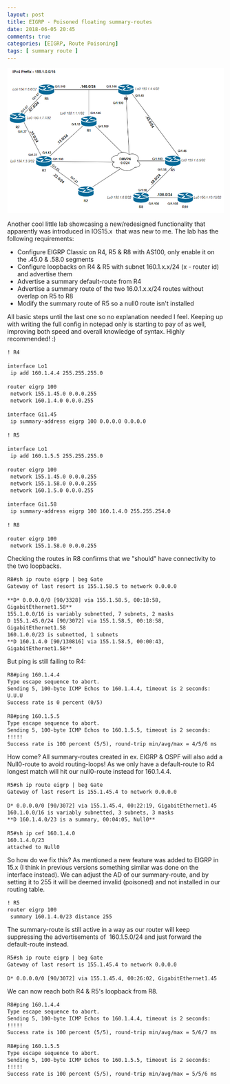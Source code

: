```yaml
---
layout: post
title: EIGRP - Poisoned floating summary-routes
date: 2018-06-05 20:45
comments: true
categories: [EIGRP, Route Poisoning]
tags: [ summary route ]
---
```

![](/assets/images/2018/05/full_topologydmvpn.png)

Another cool little lab showcasing a new/redesigned functionality that apparently was introduced in IOS15.x  that was new to me. The lab has the following requirements:

*   Configure EIGRP Classic on R4, R5 & R8 with AS100, only enable it on the .45.0 & .58.0 segments
*   Configure loopbacks on R4 & R5 with subnet 160.1.x.x/24 (x - router id) and advertise them
*   Advertise a summary default-route from R4
*   Advertise a summary route of the two 16.0.1.x.x/24 routes without overlap on R5 to R8
*   Modify the summary route of R5 so a null0 route isn't installed

All basic steps until the last one so no explanation needed I feel. Keeping up with writing the full config in notepad only is starting to pay of as well, improving both speed and overall knowledge of syntax. Highly recommended! :)

	! R4

	interface Lo1
	 ip add 160.1.4.4 255.255.255.0

	router eigrp 100
	 network 155.1.45.0 0.0.0.255 
	 network 160.1.4.0 0.0.0.255

	interface Gi1.45
	 ip summary-address eigrp 100 0.0.0.0 0.0.0.0

	! R5

	interface Lo1
	 ip add 160.1.5.5 255.255.255.0

	router eigrp 100
	 network 155.1.45.0 0.0.0.255
	 network 155.1.58.0 0.0.0.255
	 network 160.1.5.0 0.0.0.255

	interface Gi1.58
	 ip summary-address eigrp 100 160.1.4.0 255.255.254.0

	! R8

	router eigrp 100
	 network 155.1.58.0 0.0.0.255

Checking the routes in R8 confirms that we "should" have connectivity to the two loopbacks.

	R8#sh ip route eigrp | beg Gate
	Gateway of last resort is 155.1.58.5 to network 0.0.0.0

	**D* 0.0.0.0/0 [90/3328] via 155.1.58.5, 00:18:58, GigabitEthernet1.58**
	155.1.0.0/16 is variably subnetted, 7 subnets, 2 masks
	D 155.1.45.0/24 [90/3072] via 155.1.58.5, 00:18:58, GigabitEthernet1.58
	160.1.0.0/23 is subnetted, 1 subnets
	**D 160.1.4.0 [90/130816] via 155.1.58.5, 00:00:43, GigabitEthernet1.58**

But ping is still failing to R4:

	R8#ping 160.1.4.4
	Type escape sequence to abort.
	Sending 5, 100-byte ICMP Echos to 160.1.4.4, timeout is 2 seconds:
	U.U.U
	Success rate is 0 percent (0/5)

	R8#ping 160.1.5.5
	Type escape sequence to abort.
	Sending 5, 100-byte ICMP Echos to 160.1.5.5, timeout is 2 seconds:
	!!!!!
	Success rate is 100 percent (5/5), round-trip min/avg/max = 4/5/6 ms

How come? All summary-routes created in ex. EIGRP & OSPF will also add a Null0-route to avoid routing-loops! As we only have a default-route to R4 longest match will hit our null0-route instead for 160.1.4.4.

	R5#sh ip route eigrp | beg Gate
	Gateway of last resort is 155.1.45.4 to network 0.0.0.0

	D* 0.0.0.0/0 [90/3072] via 155.1.45.4, 00:22:19, GigabitEthernet1.45
	160.1.0.0/16 is variably subnetted, 3 subnets, 3 masks
	**D 160.1.4.0/23 is a summary, 00:04:05, Null0**

	R5#sh ip cef 160.1.4.0 
	160.1.4.0/23
	attached to Null0

So how do we fix this? As mentioned a new feature was added to EIGRP in 15.x (I think in previous versions something similar was done on the interface instead). We can adjust the AD of our summary-route, and by setting it to 255 it will be deemed invalid (poisoned) and not installed in our routing table.

	! R5
	router eigrp 100
	 summary 160.1.4.0/23 distance 255

The summary-route is still active in a way as our router will keep suppressing the advertisements of  160.1.5.0/24 and just forward the default-route instead.

	R5#sh ip route eigrp | beg Gate
	Gateway of last resort is 155.1.45.4 to network 0.0.0.0

	D* 0.0.0.0/0 [90/3072] via 155.1.45.4, 00:26:02, GigabitEthernet1.45

We can now reach both R4 & R5's loopback from R8.

	R8#ping 160.1.4.4
	Type escape sequence to abort.
	Sending 5, 100-byte ICMP Echos to 160.1.4.4, timeout is 2 seconds:
	!!!!!
	Success rate is 100 percent (5/5), round-trip min/avg/max = 5/6/7 ms

	R8#ping 160.1.5.5
	Type escape sequence to abort.
	Sending 5, 100-byte ICMP Echos to 160.1.5.5, timeout is 2 seconds:
	!!!!!
	Success rate is 100 percent (5/5), round-trip min/avg/max = 5/5/6 ms